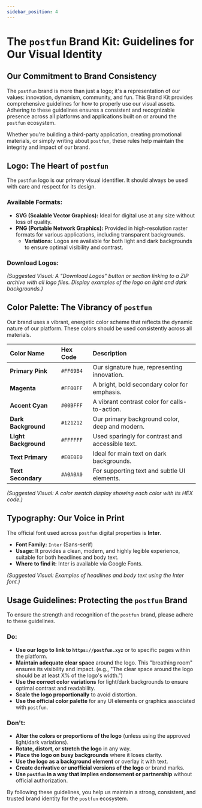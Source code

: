 ```yaml
---
sidebar_position: 4
---
```


# The `postfun` Brand Kit: Guidelines for Our Visual Identity

## Our Commitment to Brand Consistency

The `postfun` brand is more than just a logo; it's a representation of our values: innovation, dynamism, community, and fun. This Brand Kit provides comprehensive guidelines for how to properly use our visual assets. Adhering to these guidelines ensures a consistent and recognizable presence across all platforms and applications built on or around the `postfun` ecosystem.

Whether you're building a third-party application, creating promotional materials, or simply writing about `postfun`, these rules help maintain the integrity and impact of our brand.

## Logo: The Heart of `postfun`

The `postfun` logo is our primary visual identifier. It should always be used with care and respect for its design.

### Available Formats:
*   **SVG (Scalable Vector Graphics):** Ideal for digital use at any size without loss of quality.
*   **PNG (Portable Network Graphics):** Provided in high-resolution raster formats for various applications, including transparent backgrounds.
    *   **Variations:** Logos are available for both light and dark backgrounds to ensure optimal visibility and contrast.

### Download Logos:
*(Suggested Visual: A "Download Logos" button or section linking to a ZIP archive with all logo files. Display examples of the logo on light and dark backgrounds.)*

## Color Palette: The Vibrancy of `postfun`

Our brand uses a vibrant, energetic color scheme that reflects the dynamic nature of our platform. These colors should be used consistently across all materials.

| Color Name        | Hex Code      | Description                                     |
| :---------------- | :------------ | :---------------------------------------------- |
| **Primary Pink**  | `#FF69B4`     | Our signature hue, representing innovation.     |
| **Magenta**       | `#FF00FF`     | A bright, bold secondary color for emphasis.    |
| **Accent Cyan**   | `#00BFFF`     | A vibrant contrast color for calls-to-action.   |
| **Dark Background** | `#121212`   | Our primary background color, deep and modern. |
| **Light Background** | `#FFFFFF`  | Used sparingly for contrast and accessible text. |
| **Text Primary**  | `#E0E0E0`     | Ideal for main text on dark backgrounds.        |
| **Text Secondary**| `#A0A0A0`     | For supporting text and subtle UI elements.     |

*(Suggested Visual: A color swatch display showing each color with its HEX code.)*

## Typography: Our Voice in Print

The official font used across `postfun` digital properties is **Inter**.

*   **Font Family:** `Inter` (Sans-serif)
*   **Usage:** It provides a clean, modern, and highly legible experience, suitable for both headlines and body text.
*   **Where to find it:** Inter is available via Google Fonts.

*(Suggested Visual: Examples of headlines and body text using the Inter font.)*

## Usage Guidelines: Protecting the `postfun` Brand

To ensure the strength and recognition of the `postfun` brand, please adhere to these guidelines.

### **Do:**
*   **Use our logo to link to `https://postfun.xyz`** or to specific pages within the platform.
*   **Maintain adequate clear space** around the logo. This "breathing room" ensures its visibility and impact. (e.g., "The clear space around the logo should be at least X% of the logo's width.")
*   **Use the correct color variations** for light/dark backgrounds to ensure optimal contrast and readability.
*   **Scale the logo proportionally** to avoid distortion.
*   **Use the official color palette** for any UI elements or graphics associated with `postfun`.

### **Don't:**
*   **Alter the colors or proportions of the logo** (unless using the approved light/dark variations).
*   **Rotate, distort, or stretch the logo** in any way.
*   **Place the logo on busy backgrounds** where it loses clarity.
*   **Use the logo as a background element** or overlay it with text.
*   **Create derivative or unofficial versions of the logo** or brand marks.
*   **Use `postfun` in a way that implies endorsement or partnership** without official authorization.

By following these guidelines, you help us maintain a strong, consistent, and trusted brand identity for the `postfun` ecosystem.